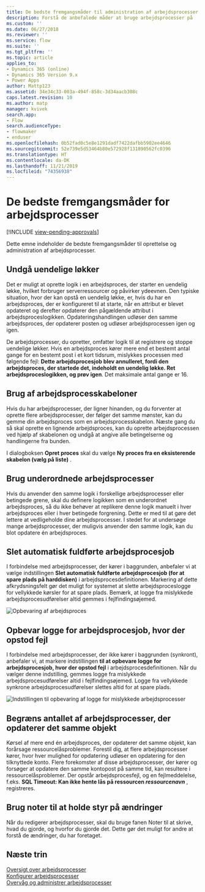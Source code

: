 ```yaml
---
title: De bedste fremgangsmåder til administration af arbejdsprocesser | MicrosoftDocs
description: Forstå de anbefalede måder at bruge arbejdsprocesser på
ms.custom: ''
ms.date: 06/27/2018
ms.reviewer: ''
ms.service: flow
ms.suite: ''
ms.tgt_pltfrm: ''
ms.topic: article
applies_to:
- Dynamics 365 (online)
- Dynamics 365 Version 9.x
- Power Apps
author: Mattp123
ms.assetid: 34e34c33-003a-494f-858c-3d34aacb308c
caps.latest.revision: 10
ms.author: matp
manager: kvivek
search.app:
- Flow
search.audienceType:
- flowmaker
- enduser
ms.openlocfilehash: 0b52fad0c5e8e1291dadf7422dafbb5902ee4646
ms.sourcegitcommit: 52e739e5d53464b80e572928f131890562fc0396
ms.translationtype: HT
ms.contentlocale: da-DK
ms.lasthandoff: 11/21/2019
ms.locfileid: "74356938"
---
```

# <a name="best-practices-for-workflow-processes"></a>De bedste fremgangsmåder for arbejdsprocesser
[!INCLUDE [view-pending-approvals](includes/cc-rebrand.md)]

Dette emne indeholder de bedste fremgangsmåder til oprettelse og administration af arbejdsprocesser.  
  
<a name="BKMK_AvoidInfiniteLoops"></a>   
## <a name="avoid-infinite-loops"></a>Undgå uendelige løkker  
 Det er muligt at oprette logik i en arbejdsproces, der starter en uendelig løkke, hvilket forbruger serverressourcer og påvirker ydeevnen. Den typiske situation, hvor der kan opstå en uendelig løkke, er, hvis du har en arbejdsproces, der er konfigureret til at starte, når en attribut er blevet opdateret og derefter opdaterer den pågældende attribut i arbejdsproceslogikken. Opdateringshandlingen udløser den samme arbejdsproces, der opdaterer posten og udløser arbejdsprocessen igen og igen.  
  
 De arbejdsprocesser, du opretter, omfatter logik til at registrere og stoppe uendelige løkker. Hvis en arbejdsproces kører mere end et bestemt antal gange for en bestemt post i et kort tidsrum, mislykkes processen med følgende fejl: **Dette arbejdsprocesjob blev annulleret, fordi den arbejdsproces, der startede det, indeholdt en uendelig løkke. Ret arbejdsproceslogikken, og prøv igen**. Det maksimale antal gange er 16.  
  
<a name="BKMK_UseWorkflowTemplates"></a>   
## <a name="use-workflow-templates"></a>Brug af arbejdsprocesskabeloner  
 Hvis du har arbejdsprocesser, der ligner hinanden, og du forventer at oprette flere arbejdsprocesser, der følger det samme mønster, kan du gemme din arbejdsproces som en arbejdsprocesskabelon. Næste gang du så skal oprette en lignende arbejdsproces, kan du oprette arbejdsprocessen ved hjælp af skabelonen og undgå at angive alle betingelserne og handlingerne fra bunden.  
  
 I dialogboksen **Opret proces** skal du vælge **Ny proces fra en eksisterende skabelon (vælg på liste)** .  
  
<a name="BKMK_UseChildWorkflows"></a>   
## <a name="use-child-workflows"></a>Brug underordnede arbejdsprocesser  
 Hvis du anvender den samme logik i forskellige arbejdsprocesser eller betingede grene, skal du definere logikken som en underordnet arbejdsproces, så du ikke behøver at replikere denne logik manuelt i hver arbejdsproces eller i hver betingede forgrening. Dette er med til at gøre det lettere at vedligeholde dine arbejdsprocesser. I stedet for at undersøge mange arbejdsprocesser, der muligvis anvender den samme logik, kan du blot opdatere én arbejdsproces.  
  
## <a name="automatically-delete-completed-workflow-jobs"></a>Slet automatisk fuldførte arbejdsprocesjob
I forbindelse med arbejdsprocesser, der kører i baggrunden, anbefaler vi at vælge indstillingen **Slet automatisk fuldførte arbejdsprocesjob (for at spare plads på harddisken)** i arbejdsprocesdefinitionen. Markering af dette afkrydsningsfelt gør det muligt for systemet at slette arbejdsproceslogge for vellykkede kørsler for at spare plads. Bemærk, at logge fra mislykkede arbejdsprocesudførelser altid gemmes i fejlfindingsøjemed.  

![Opbevaring af arbejdsproces](media/workflow-job-retention.png)

<a name="BKMK_AutoDeleteCompletedWorkflowJobs"></a>   
## <a name="keep-logs-for-workflow-jobs-that-encountered-errors"></a>Opbevar logge for arbejdsprocesjob, hvor der opstod fejl  
I forbindelse med arbejdsprocesser, der ikke kører i baggrunden (synkront), anbefaler vi, at markere indstillingen **til at opbevare logge for arbejdsprocesjob, hvor der opstod fejl** i arbejdsprocesdefinitionen. Når du vælger denne indstilling, gemmes logge fra mislykkede arbejdsprocesudførelser altid i fejlfindingsøjemed. Logge fra vellykkede synkrone arbejdsprocesudførelser slettes altid for at spare plads.   

![Indstillingen til opbevaring af logge for mislykkede arbejdsprocesser](media/keep-logs-for-workflows.png)

## <a name="limit-the-number-of-workflows-that-update-the-same-entity"></a>Begræns antallet af arbejdsprocesser, der opdaterer det samme objekt
Kørsel af mere end én arbejdsproces, der opdaterer det samme objekt, kan forårsage ressourcelåsproblemer. Forestil dig, at flere arbejdsprocesser kører, hvor hver mulighed for opdatering udløser en opdatering for den tilknyttede konto. Flere forekomster af disse arbejdsprocesser, der kører og forsøger at opdatere den samme kontopost på samme tid, kan resultere i ressourcelåsproblemer. Der opstår arbejdsprocesfejl, og en fejlmeddelelse, f.eks. **SQL Timeout: Kan ikke hente lås på ressourcen _ressourcenavn_** , registreres. 

  
<a name="BKMK_DocumentChangesUsingNotes"></a>   
## <a name="use-notes-to-keep-track-of-changes"></a>Brug noter til at holde styr på ændringer  
 Når du redigerer arbejdsprocesser, skal du bruge fanen Noter til at skrive, hvad du gjorde, og hvorfor du gjorde det. Dette gør det muligt for andre at forstå de ændringer, du har foretaget.  
  
## <a name="next-steps"></a>Næste trin  
 [Oversigt over arbejdsprocesser](workflow-processes.md)   
 [Konfigurer arbejdsprocesser](configure-workflow-steps.md)   
 [Overvåg og administrer arbejdsprocesser](monitor-manage-processes.md)
   
